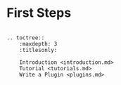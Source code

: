 # First Steps

```eval_rst

.. toctree::
    :maxdepth: 3
    :titlesonly:
    
    Introduction <introduction.md>
    Tutorial <tutorials.md>
    Write a Plugin <plugins.md>

```
